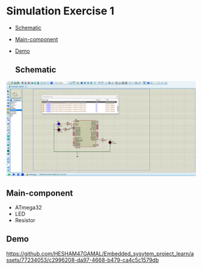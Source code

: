 # Simulation Exercise 1
- [Schematic](#Schematic)
- [Main-component](#Main-component)
- [Demo](#Demo)


  ## Schematic

<img src="https://github.com/HESHAM47GAMAL/Embedded_sysytem_project_learn/blob/main/Interface_P1/4.WatchDog/Proteus_simulation/1.Exercise1/Schematic.png">

  ## Main-component

- ATmega32
- LED 
- Resistor

## Demo 

https://github.com/HESHAM47GAMAL/Embedded_sysytem_project_learn/assets/77234053/c2996208-da97-4668-b479-ca4c5c1579db

